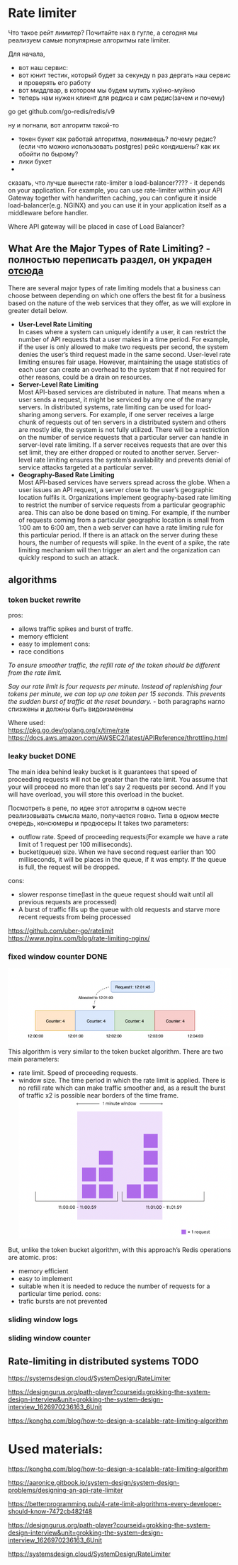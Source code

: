 # Rate limiter
Что такое рейт лимитер? Почитайте нах в гугле, а сегодня мы реализуем самые популярные алгоритмы rate limiter. 

Для начала, 
- вот наш сервис:
- вот юнит тестик, который будет за секунду n раз дергать наш сервис и проверять его работу
- вот миддлвар, в котором мы будем мутить хуйню-муйню
- теперь нам нужен клиент для редиса и сам редис(зачем и почему)

go get github.com/go-redis/redis/v9


ну и погнали, вот алгоритм такой-то
- токен букет
как работай алгоритма, понимаешь?
почему редис?(если что можно использовать postgres) рейс кондишены? как их обойти по бырому?
- лики букет
-



сказать, что лучше вынести rate-limiter в load-balancer???? - it depends on your application. For example, you can use rate-limiter within your API Gateway together with handwritten caching, you can configure it inside load-balancer(e.g. NGINX) and you can use it in your application itself as a middleware before handler.

Where API gateway will be placed in case of Load Balancer?

## What Are the Major Types of Rate Limiting? - полностью переписать раздел, он украден [отсюда](https://systemsdesign.cloud/SystemDesign/RateLimiter)
There are several major types of rate limiting models that a business can choose between depending on which one offers the best fit for a business based on the nature of the web services that they offer, as we will explore in greater detail below.

- **User-Level Rate Limiting**  
In cases where a system can uniquely identify a user, it can restrict the number of API requests that a user makes in a time period. For example, if the user is only allowed to make two requests per second, the system denies the user’s third request made in the same second. User-level rate limiting ensures fair usage. However, maintaining the usage statistics of each user can create an overhead to the system that if not required for other reasons, could be a drain on resources.
- **Server-Level Rate Limiting**  
Most API-based services are distributed in nature. That means when a user sends a request, it might be serviced by any one of the many servers. In distributed systems, rate limiting can be used for load-sharing among servers. For example, if one server receives a large chunk of requests out of ten servers in a distributed system and others are mostly idle, the system is not fully utilized. There will be a restriction on the number of service requests that a particular server can handle in server-level rate limiting. If a server receives requests that are over this set limit, they are either dropped or routed to another server. Server-level rate limiting ensures the system’s availability and prevents denial of service attacks targeted at a particular server.
 - **Geography-Based Rate Limiting**  
Most API-based services have servers spread across the globe. When a user issues an API request, a server close to the user’s geographic location fulfils it. Organizations implement geography-based rate limiting to restrict the number of service requests from a particular geographic area. This can also be done based on timing. For example, if the number of requests coming from a particular geographic location is small from 1:00 am to 6:00 am, then a web server can have a rate limiting rule for this particular period. If there is an attack on the server during these hours, the number of requests will spike. In the event of a spike, the rate limiting mechanism will then trigger an alert and the organization can quickly respond to such an attack.


## algorithms
### token bucket rewrite
pros:
- allows traffic spikes and burst of traffc.
- memory efficient
- easy to implement
cons:
- race conditions

*To ensure smoother traffic, the refill rate of the token should be different from the rate limit.*

*Say our rate limit is four requests per minute. Instead of replenishing four tokens per minute, we can top up one token per 15 seconds. This prevents the sudden burst of traffic at the reset boundary.* - both paragraphs нагло спизжены и должны быть видоизменены

Where used:  
https://pkg.go.dev/golang.org/x/time/rate
https://docs.aws.amazon.com/AWSEC2/latest/APIReference/throttling.html

### leaky bucket DONE
The main idea behind leaky bucket is it guarantees that speed of proceeding requests will not be greater than the rate limit. You assume that your will proceed no more than let's say 2 requests per second. And If you will have overload, you will store this overload in the bucket.

Посмотреть в репе, по идее этот алгоритм в одном месте реализовывать смысла мало, получается говно. Типа в одном месте очередь, консюмеры и продюсеры
It takes two parameters:
- outflow rate. Speed of proceeding requests(For example we have a rate limit of 1 request per 100 milliseconds).
- bucket(queue) size. When we have second request earlier than 100 milliseconds, it will be places in the queue, if it was empty. If the queue is full, the request will be dropped.

cons:
- slower response time(last in the queue request should wait until all previous requests are processed)
- A burst of traffic fills up the queue with old requests and starve more recent requests from being processed

https://github.com/uber-go/ratelimit  
https://www.nginx.com/blog/rate-limiting-nginx/





### fixed window counter DONE
![fixed window counter](Screenshot%202022-09-06%20at%2018.59.04.png)
This algorithm is very similar to the token bucket algorithm. There are two main parameters:
- rate limit. Speed of proceeding requests.
- window size. The time period in which the rate limit is applied.
There is no refill rate which can make traffic smoother and, as a result the burst of traffic x2 is possible near borders of the time frame. ![](Screenshot%202022-09-06%20at%2019.01.09.png) 

But, unlike the token bucket algorithm, with this approach’s Redis operations are atomic. 
pros:
- memory efficient
- easy to implement
- suitable when it is needed to reduce the number of requests for a particular time period.
cons:
- trafic bursts are not prevented

### sliding window logs

### sliding window counter

## Rate-limiting in distributed systems TODO
https://systemsdesign.cloud/SystemDesign/RateLimiter

https://designgurus.org/path-player?courseid=grokking-the-system-design-interview&unit=grokking-the-system-design-interview_1626970236163_6Unit

https://konghq.com/blog/how-to-design-a-scalable-rate-limiting-algorithm




# Used materials:
https://konghq.com/blog/how-to-design-a-scalable-rate-limiting-algorithm  

https://aaronice.gitbook.io/system-design/system-design-problems/designing-an-api-rate-limiter  

https://betterprogramming.pub/4-rate-limit-algorithms-every-developer-should-know-7472cb482f48  

https://designgurus.org/path-player?courseid=grokking-the-system-design-interview&unit=grokking-the-system-design-interview_1626970236163_6Unit  

https://systemsdesign.cloud/SystemDesign/RateLimiter
